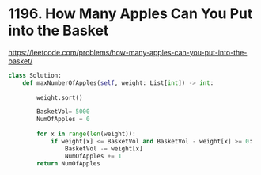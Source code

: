 # 1196. How Many Apples Can You Put into the Basket
https://leetcode.com/problems/how-many-apples-can-you-put-into-the-basket/

```python
class Solution:
    def maxNumberOfApples(self, weight: List[int]) -> int:
        
        weight.sort() 

        BasketVol= 5000
        NumOfApples = 0 
        
        for x in range(len(weight)):
            if weight[x] <= BasketVol and BasketVol - weight[x] >= 0:
                BasketVol -= weight[x]
                NumOfApples += 1         
        return NumOfApples
```
